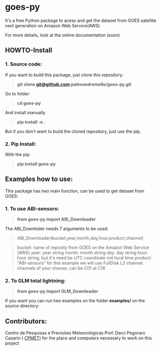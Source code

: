 # goes-py 

 It's a free Python package to acess and get the dataset from GOES satellite next generation on Amazon Web Service(AWS)
 
 For more details, look at the online documentation (soon)

## HOWTO-Install 
 
 ### 1. Source code:
 
 If you want to build this package, just clone this repository:

 >**git clone git@github.com:palexandremello/goes-py.git**

 Go to folder:

>**cd goes-py** 

 And install manually

>**pip install -e .**

But if you don't want to build the cloned repository, just use the pip.

 ### 2. Pip Install: 
 
  With the pip:
  
  > **pip install goes-py**

 ## Examples how to use:

 This package has two main function, can be used to get dataset from GOES:

 ### 1. To use ABI-sensors:
 
> **from goes-py import ABI_Downloader**

The ABI_Downloder needs 7 arguments to be used:

>ABI_Downloader(bucket,year,month,day,hour,product,channel)

>bucket: name of reposity from GOES on the Amazon Web Service (AWS)
>year: year string 
>month: month string 
>day: day string
>hour: hour string, but it's need be UTC coordinate not local time
>product: "ABI-sensors" for this example we will use FullDisk L2
>channel: channels of your choose, can be C01 at C16

 ### 2. To GLM total lightning:
 
> **from goes-py import GLM_Downloader**

If you want you can run two examples on the folder **examples/** on the source directory:


 ## Contributors: 
 Centro de Pesquisas e Previsões Meteorológicas Prof. Darci Pegoraro Casarin ( <a href="https://wp.ufpel.edu.br/cppmet/">CPMET</a>) for the place and computers necessary to work on this project 

